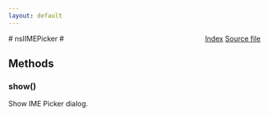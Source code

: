 ```yaml
---
layout: default
---
```

<div class='links' style='float:right'><a href="../index.html">Index</a>
<a href="http://dxr.mozilla.org/mozilla-central/source/widget/nsIIMEPicker.idl">Source file</a>
</div>
# nsIIMEPicker #

## Methods ##

### show() ###
  
Show IME Picker dialog.  
  
